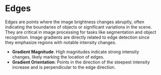 # Edges

Edges are points where the image brightness changes abruptly, often indicating the boundaries of objects or significant variations in the scene. They are critical in image processing for tasks like segmentation and object recognition. Image gradients are directly related to edge detection since they emphasize regions with notable intensity changes.

- **Gradient Magnitude**: High magnitudes indicate strong intensity changes, likely marking the location of edges.
- **Gradient Orientation**: Points in the direction of the steepest intensity increase and is perpendicular to the edge direction.
